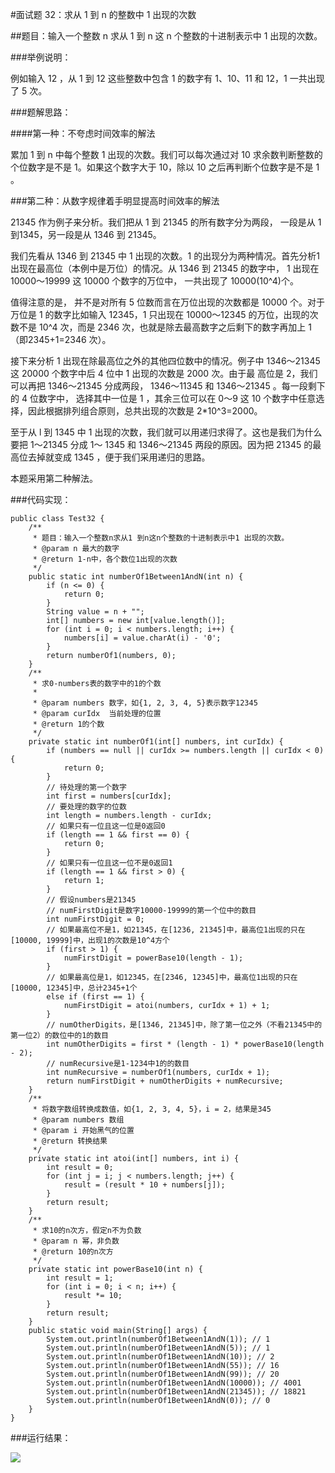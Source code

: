 #面试题 32：求从 1 到 n 的整数中 1 出现的次数  

##题目：输入一个整数 n 求从 1 到 n 这 n 个整数的十进制表示中 1 出现的次数。

###举例说明：

例如输入 12 ，从 1 到 12 这些整数中包含 1 的数字有 1、10、11 和 12，1 一共出现了 5 次。

###题解思路：

####第一种：不夸虑时间效率的解法

累加 1 到 n 中每个整数 1 出现的次数。我们可以每次通过对 10 求余数判断整数的个位数字是不是 1。如果这个数字大于 10，除以 10 之后再判断个位数字是不是 1 。

###第二种：从数字规律着手明显提高时间效率的解法

21345 作为例子来分析。我们把从 1 到 21345 的所有数字分为两段， 一段是从 1 到1345，另一段是从 1346 到 21345。

我们先看从 1346 到 21345 中 1 出现的次数。1 的出现分为两种情况。首先分析1出现在最高位（本例中是万位）的情况。从 1346 到 21345 的数字中， 1 出现在 10000～19999 这 10000 个数字的万位中， 一共出现了 10000(10^4)个。

值得注意的是， 并不是对所有 5 位数而言在万位出现的次数都是 10000 个。对于万位是 1 的数字比如输入 12345，1 只出现在 10000～12345 的万位，出现的次数不是 10^4 次，而是 2346 次，也就是除去最高数字之后剩下的数字再加上 1（即2345+1=2346 次）。

接下来分析 1 出现在除最高位之外的其他四位数中的情况。例子中 1346～21345 这 20000 个数字中后 4 位中 1 出现的次数是 2000 次。由于最 
高位是 2，我们可以再把 1346～21345 分成两段， 1346～11345 和 1346～21345 。每一段剩下的 4 位数字中， 选择其中一位是 1 ，其余三位可以在 0～9 这 10 个数字中任意选择，因此根据排列组合原则，总共出现的次数是 2*10^3=2000。

至于从 l 到 1345 中 1 出现的次数，我们就可以用递归求得了。这也是我们为什么要把 1～21345 分成 1～ 1345 和 1346～21345 两段的原因。因为把 21345 的最高位去掉就变成 1345 ，便于我们采用递归的思路。

本题采用第二种解法。

###代码实现：

```
public class Test32 {
    /**
     * 题目：输入一个整数n求从1 到n这n个整数的十进制表示中1 出现的次数。
     * @param n 最大的数字
     * @return 1-n中，各个数位1出现的次数
     */
    public static int numberOf1Between1AndN(int n) {
        if (n <= 0) {
            return 0;
        }
        String value = n + "";
        int[] numbers = new int[value.length()];
        for (int i = 0; i < numbers.length; i++) {
            numbers[i] = value.charAt(i) - '0';
        }
        return numberOf1(numbers, 0);
    }
    /**
     * 求0-numbers表的数字中的1的个数
     *
     * @param numbers 数字，如{1, 2, 3, 4, 5}表示数字12345
     * @param curIdx  当前处理的位置
     * @return 1的个数
     */
    private static int numberOf1(int[] numbers, int curIdx) {
        if (numbers == null || curIdx >= numbers.length || curIdx < 0) {
            return 0;
        }
        // 待处理的第一个数字
        int first = numbers[curIdx];
        // 要处理的数字的位数
        int length = numbers.length - curIdx;
        // 如果只有一位且这一位是0返回0
        if (length == 1 && first == 0) {
            return 0;
        }
        // 如果只有一位且这一位不是0返回1
        if (length == 1 && first > 0) {
            return 1;
        }
        // 假设numbers是21345
        // numFirstDigit是数字10000-19999的第一个位中的数目
        int numFirstDigit = 0;
        // 如果最高位不是1，如21345，在[1236, 21345]中，最高位1出现的只在[10000, 19999]中，出现1的次数是10^4方个
        if (first > 1) {
            numFirstDigit = powerBase10(length - 1);
        }
        // 如果最高位是1，如12345，在[2346, 12345]中，最高位1出现的只在[10000, 12345]中，总计2345+1个
        else if (first == 1) {
            numFirstDigit = atoi(numbers, curIdx + 1) + 1;
        }
        // numOtherDigits，是[1346, 21345]中，除了第一位之外（不看21345中的第一位2）的数位中的1的数目
        int numOtherDigits = first * (length - 1) * powerBase10(length - 2);
        // numRecursive是1-1234中1的的数目
        int numRecursive = numberOf1(numbers, curIdx + 1);
        return numFirstDigit + numOtherDigits + numRecursive;
    }
    /**
     * 将数字数组转换成数值，如{1, 2, 3, 4, 5}，i = 2，结果是345
     * @param numbers 数组
     * @param i 开始黑气的位置
     * @return 转换结果
     */
    private static int atoi(int[] numbers, int i) {
        int result = 0;
        for (int j = i; j < numbers.length; j++) {
            result = (result * 10 + numbers[j]);
        }
        return result;
    }
    /**
     * 求10的n次方，假定n不为负数
     * @param n 幂，非负数
     * @return 10的n次方
     */
    private static int powerBase10(int n) {
        int result = 1;
        for (int i = 0; i < n; i++) {
            result *= 10;
        }
        return result;
    }
    public static void main(String[] args) {
        System.out.println(numberOf1Between1AndN(1)); // 1
        System.out.println(numberOf1Between1AndN(5)); // 1
        System.out.println(numberOf1Between1AndN(10)); // 2
        System.out.println(numberOf1Between1AndN(55)); // 16
        System.out.println(numberOf1Between1AndN(99)); // 20
        System.out.println(numberOf1Between1AndN(10000)); // 4001
        System.out.println(numberOf1Between1AndN(21345)); // 18821
        System.out.println(numberOf1Between1AndN(0)); // 0
    }
}
```

###运行结果：

![](images/46.png)
